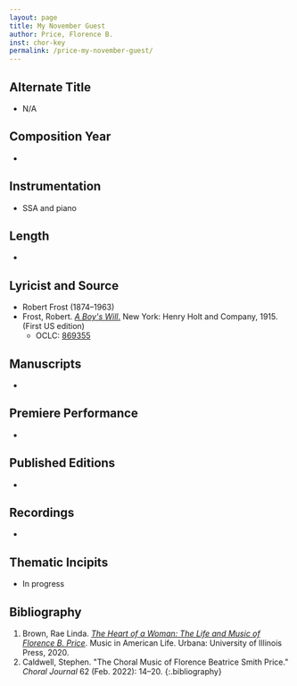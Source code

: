 ```yaml
---
layout: page
title: My November Guest
author: Price, Florence B.
inst: chor-key
permalink: /price-my-november-guest/
---
```


## Alternate Title
- N/A

## Composition Year
- 

## Instrumentation
- SSA and piano

## Length
- 

## Lyricist and Source
- Robert Frost (1874&ndash;1963)
- Frost, Robert. [*A Boy's Will*.](https://books.google.com/books?id=EiqGT0JJlR0C) New York: Henry Holt and Company, 1915. (First US edition)
     * OCLC: <a href="https://search.worldcat.org/title/869355" target="_blank">869355</a>

## Manuscripts
- 

## Premiere Performance
- 

## Published Editions
- 

## Recordings
- 

## Thematic Incipits
- In progress

## Bibliography
1. Brown, Rae Linda. <a href="https://www.worldcat.org/title/1122800180" target="_blank">*The Heart of a Woman: The Life and Music of Florence B. Price*</a>. Music in American Life. Urbana: University of Illinois Press, 2020.
2. Caldwell, Stephen. "The Choral Music of Florence Beatrice Smith Price." *Choral Journal* 62 (Feb. 2022): 14&ndash;20.
{:.bibliography}